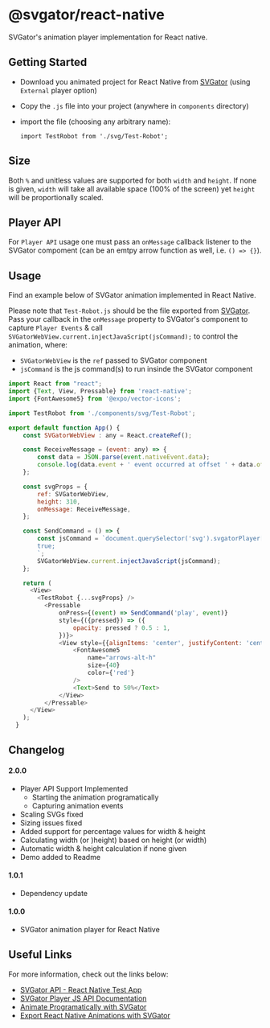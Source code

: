 # @svgator/react-native

SVGator's animation player implementation for React native.

## Getting Started

* Download you animated project for React Native from [SVGator](https://app.svgator.com/) (using `External` player option)
* Copy the `.js` file into your project (anywhere in `components` directory)
* import the file (choosing any arbitrary name):

      import TestRobot from './svg/Test-Robot';

## Size

Both `%` and unitless values are supported for both `width` and `height`. If none is given, `width` will take all available space (100% of the screen) yet `height` will be proportionally scaled.

## Player API

For `Player API` usage one must pass an `onMessage` callback listener to the SVGator compoment (can be an emtpy arrow function as well, i.e. `() => {}`).

## Usage

Find an example below of SVGator animation implemented in React Native.

Please note that `Test-Robot.js` should be the file exported from [SVGator](https://app.svgator.com/).
Pass your callback in the `onMessage` property to SVGator's component to capture `Player Events` & call `SVGatorWebView.current.injectJavaScript(jsCommand);` to control the animation, where:
* `SVGatorWebView` is the `ref` passed to SVGator component
* `jsCommand` is the js command(s) to run insinde the SVGator component

```js
import React from "react";
import {Text, View, Pressable} from 'react-native';
import {FontAwesome5} from '@expo/vector-icons';

import TestRobot from './components/svg/Test-Robot';

export default function App() {
    const SVGatorWebView : any = React.createRef();

    const ReceiveMessage = (event: any) => {
        const data = JSON.parse(event.nativeEvent.data);
        console.log(data.event + ' event occurred at offset ' + data.offset);
    };

    const svgProps = {
        ref: SVGatorWebView,
        height: 310,
        onMessage: ReceiveMessage,
    };

    const SendCommand = () => {
        const jsCommand = `document.querySelector('svg').svgatorPlayer['seek'](50);
        true;
        `;
        SVGatorWebView.current.injectJavaScript(jsCommand);
    };

    return (
      <View>
        <TestRobot {...svgProps} />
          <Pressable
              onPress={(event) => SendCommand('play', event)}
              style={({pressed}) => ({
                  opacity: pressed ? 0.5 : 1,
              })}>
              <View style={{alignItems: 'center', justifyContent: 'center'}}>
                  <FontAwesome5
                      name="arrows-alt-h"
                      size={40}
                      color={'red'}
                  />
                  <Text>Send to 50%</Text>
              </View>
          </Pressable>
      </View>
    );
  }
```

## Changelog

#### 2.0.0
* Player API Support Implemented
    * Starting the animation programatically
    * Capturing animation events 
* Scaling SVGs fixed
* Sizing issues fixed
* Added support for percentage values for width & height
* Calculating width (or )height) based on height (or width)
* Automatic width & height calculation if none given
* Demo added to Readme

#### 1.0.1

* Dependency update 

#### 1.0.0

* SVGator animation player for React Native

## Useful Links

For more information, check out the links below:
* [SVGator API - React Native Test App](https://github.com/SVGator/React-Native-Player-API)
* [SVGator Player JS API Documentation](https://www.svgator.com/help/getting-started/svgator-player-js-api)
* [Animate Programatically with SVGator](https://www.svgator.com/help/getting-started/animate-programmatically)
* [Export React Native Animations with SVGator](https://www.svgator.com/help/getting-started/export-react-native-animations)
